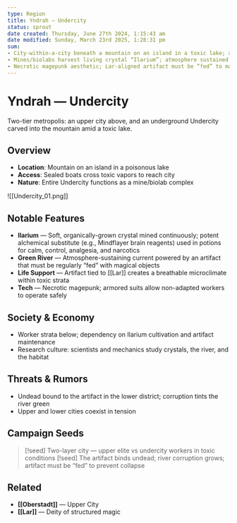 ```yaml
---
type: Region
title: Yndrah — Undercity
status: sprout
date created: Thursday, June 27th 2024, 1:15:43 am
date modified: Sunday, March 23rd 2025, 1:28:31 pm
sum:
- City-within-a-city beneath a mountain on an island in a toxic lake; access by sealed boats
- Mines/biolabs harvest living crystal “Ilarium”; atmosphere sustained by a green river tied to an artifact
- Necrotic magepunk aesthetic; Lar-aligned artifact must be “fed” to maintain biosphere
---
```


# Yndrah — Undercity

Two-tier metropolis: an upper city above, and an underground Undercity carved into the mountain amid a toxic lake.

## Overview
- **Location**: Mountain on an island in a poisonous lake
- **Access**: Sealed boats cross toxic vapors to reach city
- **Nature**: Entire Undercity functions as a mine/biolab complex

![[Undercity_01.png]]

## Notable Features
- **Ilarium** — Soft, organically-grown crystal mined continuously; potent alchemical substitute (e.g., Mindflayer brain reagents) used in potions for calm, control, analgesia, and narcotics
- **Green River** — Atmosphere-sustaining current powered by an artifact that must be regularly “fed” with magical objects
- **Life Support** — Artifact tied to [[Lar]] creates a breathable microclimate within toxic strata
- **Tech** — Necrotic magepunk; armored suits allow non-adapted workers to operate safely

## Society & Economy
- Worker strata below; dependency on Ilarium cultivation and artifact maintenance
- Research culture: scientists and mechanics study crystals, the river, and the habitat

## Threats & Rumors
- Undead bound to the artifact in the lower district; corruption tints the river green
- Upper and lower cities coexist in tension

## Campaign Seeds
> [!seed] Two-layer city — upper elite vs undercity workers in toxic conditions
> [!seed] The artifact binds undead; river corruption grows; artifact must be “fed” to prevent collapse

## Related
- **[[Oberstadt]]** — Upper City
- **[[Lar]]** — Deity of structured magic 
